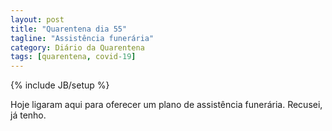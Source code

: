 ```yaml
---
layout: post
title: "Quarentena dia 55"
tagline: "Assistência funerária"
category: Diário da Quarentena
tags: [quarentena, covid-19]
---
```

{% include JB/setup %}

Hoje ligaram aqui para oferecer um plano de assistência funerária. Recusei, já tenho.
